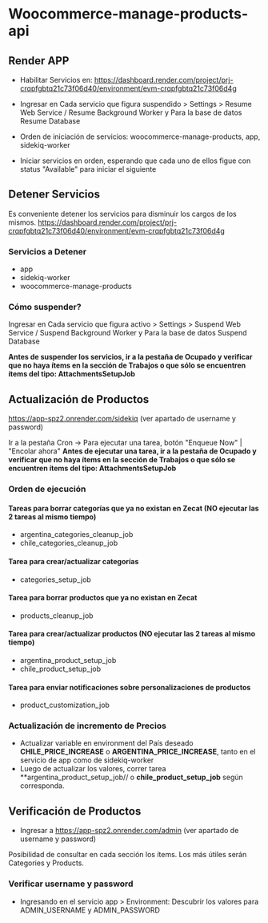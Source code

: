 # Woocommerce-manage-products-api

## Render APP

- Habilitar Servicios en:
https://dashboard.render.com/project/prj-crqpfgbtq21c73f06d40/environment/evm-crqpfgbtq21c73f06d4g

- Ingresar en Cada servicio que figura suspendido > Settings > Resume Web Service / Resume Background Worker
y Para la base de datos Resume Database

- Orden de iniciación de servicios: woocommerce-manage-products, app, sidekiq-worker
- Iniciar servicios en orden, esperando que cada uno de ellos figue con status "Available" para iniciar el siguiente


## Detener Servicios
Es conveniente detener los servicios para disminuir los cargos de los mismos.
https://dashboard.render.com/project/prj-crqpfgbtq21c73f06d40/environment/evm-crqpfgbtq21c73f06d4g

### Servicios a Detener
- app
- sidekiq-worker
- woocommerce-manage-products

### Cómo suspender?
Ingresar en Cada servicio que figura activo > Settings > Suspend Web Service / Suspend Background Worker
y Para la base de datos Suspend Database

**Antes de suspender los servicios, ir a la pestaña de Ocupado y verificar que no haya ítems en la sección de Trabajos o que sólo se encuentren ítems del tipo: AttachmentsSetupJob**


## Actualización de Productos

https://app-spz2.onrender.com/sidekiq (ver apartado de username y password)

Ir a la pestaña Cron -> Para ejecutar una tarea, botón "Enqueue Now" | "Encolar ahora"
**Antes de ejecutar una tarea, ir a la pestaña de Ocupado y verificar que no haya ítems en la sección de Trabajos o que sólo se encuentren ítems del tipo: AttachmentsSetupJob**

### Orden de ejecución

#### Tareas para borrar categorías que ya no existan en Zecat (**NO ejecutar las 2 tareas al mismo tiempo**)
- argentina_categories_cleanup_job
- chile_categories_cleanup_job

#### Tarea para crear/actualizar categorías
- categories_setup_job

#### Tarea para borrar productos que ya no existan en Zecat
- products_cleanup_job

#### Tarea para crear/actualizar productos (**NO ejecutar las 2 tareas al mismo tiempo**)
- argentina_product_setup_job
- chile_product_setup_job

#### Tarea para enviar notificaciones sobre personalizaciones de productos
- product_customization_job

### Actualización de incremento de Precios
- Actualizar variable en environment del País deseado **CHILE_PRICE_INCREASE** o **ARGENTINA_PRICE_INCREASE**, tanto en el servicio de app como de sidekiq-worker
- Luego de actualizar los valores, correr tarea **argentina_product_setup_job// o **chile_product_setup_job** según corresponda.


## Verificación de Productos

- Ingresar a https://app-spz2.onrender.com/admin (ver apartado de username y password)

Posibilidad de consultar en cada sección los ítems.
Los más útiles serán Categories y Products.


### Verificar username y password

- Ingresando en el servicio app > Environment:
Descubrir los valores para ADMIN_USERNAME y ADMIN_PASSWORD
